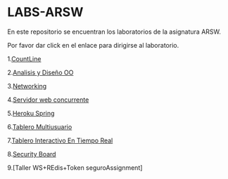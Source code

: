 # LABS-ARSW

En este repositorio se encuentran los laboratorios de la asignatura ARSW.

Por favor dar click en el enlace para dirigirse al laboratorio.

1.[CountLine](https://github.com/Nataorjuela/ARSW-INTRODUCTION)

2.[Analisis y Diseño OO](https://github.com/Nataorjuela/analisis-y-dise-o-de-sistemas-OOAssignment)

3.[Networking](https://github.com/Nataorjuela/Tarea-Networking)

4.[Servidor web concurrente](https://github.com/Nataorjuela/LABS-ARSW/tree/master/Concurrent%20Server)

5.[Heroku Spring](https://github.com/Nataorjuela/LABS-ARSW/tree/master/Concurrent%20Server)

6.[Tablero Multiusuario](https://github.com/Nataorjuela/TableroMultiusuario)

7.[Tablero Interactivo En Tiempo Real](https://github.com/Nataorjuela/BoardRealTime.git)

8.[Security Board](https://github.com/Nataorjuela/LAB-SecurityBoard.git)

9.[Taller WS+REdis+Token seguroAssignment]

